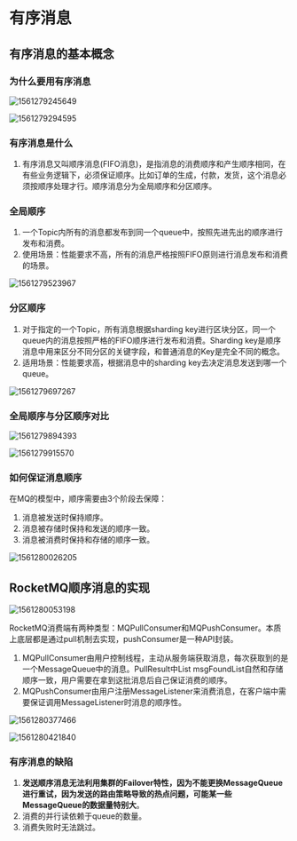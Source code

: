 # 有序消息

## 有序消息的基本概念

### 为什么要用有序消息

![1561279245649](C:\Users\zhu\AppData\Roaming\Typora\typora-user-images\1561279245649.png)

![1561279294595](C:\Users\zhu\AppData\Roaming\Typora\typora-user-images\1561279294595.png)

### 有序消息是什么

1. 有序消息又叫顺序消息(FIFO消息)，是指消息的消费顺序和产生顺序相同，在有些业务逻辑下，必须保证顺序。比如订单的生成，付款，发货，这个消息必须按顺序处理才行。顺序消息分为全局顺序和分区顺序。

### 全局顺序

1. 一个Topic内所有的消息都发布到同一个queue中，按照先进先出的顺序进行发布和消费。
2. 使用场景：性能要求不高，所有的消息严格按照FIFO原则进行消息发布和消费的场景。

![1561279523967](C:\Users\zhu\AppData\Roaming\Typora\typora-user-images\1561279523967.png)

### 分区顺序

1. 对于指定的一个Topic，所有消息根据sharding key进行区块分区，同一个queue内的消息按照严格的FIFO顺序进行发布和消费。Sharding key是顺序消息中用来区分不同分区的关键字段，和普通消息的Key是完全不同的概念。
2. 适用场景：性能要求高，根据消息中的sharding key去决定消息发送到哪一个queue。

![1561279697267](C:\Users\zhu\AppData\Roaming\Typora\typora-user-images\1561279697267.png)

### 全局顺序与分区顺序对比

![1561279894393](C:\Users\zhu\AppData\Roaming\Typora\typora-user-images\1561279894393.png)

![1561279915570](C:\Users\zhu\AppData\Roaming\Typora\typora-user-images\1561279915570.png)

### 如何保证消息顺序

在MQ的模型中，顺序需要由3个阶段去保障：

1. 消息被发送时保持顺序。
2. 消息被存储时保持和发送的顺序一致。
3. 消息被消费时保持和存储的顺序一致。

![1561280026205](C:\Users\zhu\AppData\Roaming\Typora\typora-user-images\1561280026205.png)

## RocketMQ顺序消息的实现

![1561280053198](C:\Users\zhu\AppData\Roaming\Typora\typora-user-images\1561280053198.png)

RocketMQ消费端有两种类型：MQPullConsumer和MQPushConsumer。本质上底层都是通过pull机制去实现，pushConsumer是一种API封装。

1. MQPullConsumer由用户控制线程，主动从服务端获取消息，每次获取到的是一个MessageQueue中的消息。PullResult中List<MessageExt> msgFoundList自然和存储顺序一致，用户需要在拿到这批消息后自己保证消费的顺序。
2. MQPushConsumer由用户注册MessageListener来消费消息，在客户端中需要保证调用MessageListener时消息的顺序性。

![1561280377466](C:\Users\zhu\AppData\Roaming\Typora\typora-user-images\1561280377466.png)

![1561280421840](C:\Users\zhu\AppData\Roaming\Typora\typora-user-images\1561280421840.png)

### 有序消息的缺陷

1. **发送顺序消息无法利用集群的Failover特性，因为不能更换MessageQueue进行重试，因为发送的路由策略导致的热点问题，可能某一些MessageQueue的数据量特别大**。
2. 消费的并行读依赖于queue的数量。
3. 消费失败时无法跳过。

